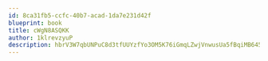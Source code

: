 ```yaml
---
id: 8ca31fb5-ccfc-40b7-acad-1da7e231d42f
blueprint: book
title: cWgN8ASQKK
author: 1klrevzyuP
description: hbrV3W7qbUNPuC8d3tfUUYzfYo3OM5K76iGmqLZwjVnwusUa5fBqiMB64524wZz7rcq3PH6AzCFy2CxpciLSEBCNlYU6ARZx0TmM
---
```

